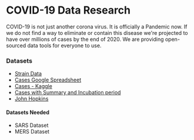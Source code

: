 # COVID-19 Data Research
COVID-19 is not just another corona virus. It is officially a Pandemic now. If we do not find a way to eliminate or contain this disease we're projected to have over millions of cases by the end of 2020. We are providing open-sourced data tools for everyone to use.

### Datasets
- [Strain Data](https://github.com/nextstrain/ncov)
- [Cases Google Spreadsheet](https://covid2019.app/)
- [Cases - Kaggle](https://www.kaggle.com/sudalairajkumar/novel-corona-virus-2019-dataset)
- [Cases with Summary and Incubation period](https://docs.google.com/spreadsheets/d/1jS24DjSPVWa4iuxuD4OAXrE3QeI8c9BC1hSlqr-NMiU/edit#gid=1187587451)
- [John Hopkins](https://github.com/CSSEGISandData/COVID-19)


#### Datasets Needed
- SARS Dataset
- MERS Dataset
